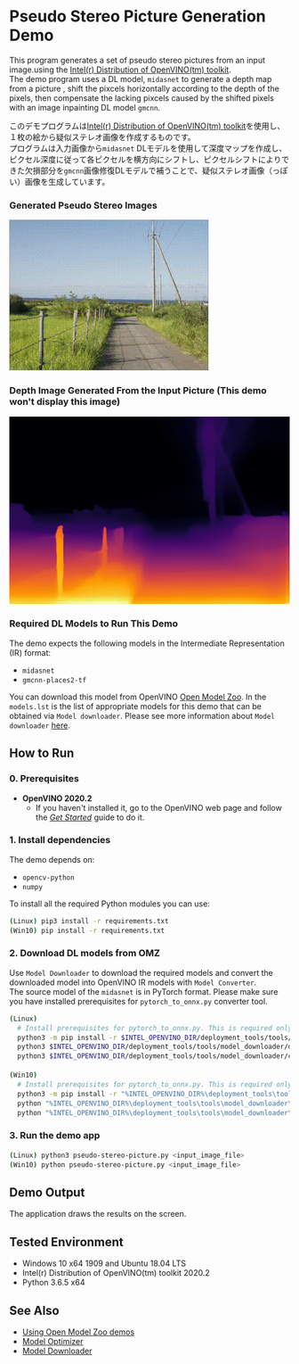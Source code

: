 # Pseudo Stereo Picture Generation Demo
This program generates a set of pseudo stereo pictures from an input image.using  the [Intel(r) Distribution of OpenVINO(tm) toolkit](https://software.intel.com/en-us/openvino-toolkit).  
The demo program uses a DL model, `midasnet` to generate a depth map from a picture , shift the pixcels horizontally according to the depth of the pixels, then compensate the lacking pixcels caused by the shifted pixels with an image inpainting DL model `gmcnn`.  

このデモプログラムは[Intel(r) Distribution of OpenVINO(tm) toolkit](https://software.intel.com/en-us/openvino-toolkit)を使用し、１枚の絵から疑似ステレオ画像を作成するものです。  
プログラムは入力画像から`midasnet` DLモデルを使用して深度マップを作成し、ピクセル深度に従って各ピクセルを横方向にシフトし、ピクセルシフトによりできた欠損部分を`gmcnn`画像修復DLモデルで補うことで、疑似ステレオ画像（っぽい）画像を生成しています。


### Generated Pseudo Stereo Images
![stereo](./resources/pseudo-stereo.gif)

### Depth Image Generated From the Input Picture (This demo won't display this image)
![depth](./resources/disp.png)

### Required DL Models to Run This Demo

The demo expects the following models in the Intermediate Representation (IR) format:

  * `midasnet`
  * `gmcnn-places2-tf`

You can download this model from OpenVINO [Open Model Zoo](https://github.com/opencv/open_model_zoo).
In the `models.lst` is the list of appropriate models for this demo that can be obtained via `Model downloader`.
Please see more information about `Model downloader` [here](../../../tools/downloader/README.md).

## How to Run


### 0. Prerequisites
- **OpenVINO 2020.2**
  - If you haven't installed it, go to the OpenVINO web page and follow the [*Get Started*](https://software.intel.com/en-us/openvino-toolkit/documentation/get-started) guide to do it.  


### 1. Install dependencies  
The demo depends on:
- `opencv-python`
- `numpy`

To install all the required Python modules you can use:

``` sh
(Linux) pip3 install -r requirements.txt
(Win10) pip install -r requirements.txt
```

### 2. Download DL models from OMZ
Use `Model Downloader` to download the required models and convert the downloaded model into OpenVINO IR models with `Model Converter`.  
The source model of the `midasnet` is in PyTorch format. Please make sure you have installed prerequisites for `pytorch_to_onnx.py` converter tool.  

``` sh
(Linux) 
  # Install prerequisites for pytorch_to_onnx.py. This is required only for the 1st time
  python3 -m pip install -r $INTEL_OPENVINO_DIR/deployment_tools/tools/model_downloader/requirements-pytorch.in
  python3 $INTEL_OPENVINO_DIR/deployment_tools/tools/model_downloader/downloader.py --list models.lst
  python3 $INTEL_OPENVINO_DIR/deployment_tools/tools/model_downloader/converter.py --list models.lst
       
(Win10) 
  # Install prerequisites for pytorch_to_onnx.py. This is required only for the 1st time
  python3 -m pip install -r "%INTEL_OPENVINO_DIR%\deployment_tools\tools\model_downloader\requirements-pytorch.in"
  python "%INTEL_OPENVINO_DIR%\deployment_tools\tools\model_downloader\downloader.py" --list models.lst
  python "%INTEL_OPENVINO_DIR%\deployment_tools\tools\model_downloader\converter.py" --list models.lst
```

### 3. Run the demo app

``` sh
(Linux) python3 pseudo-stereo-picture.py <input_image_file>
(Win10) python pseudo-stereo-picture.py <input_image_file>
```

## Demo Output  
The application draws the results on the screen.

## Tested Environment  
- Windows 10 x64 1909 and Ubuntu 18.04 LTS  
- Intel(r) Distribution of OpenVINO(tm) toolkit 2020.2  
- Python 3.6.5 x64  

## See Also  
* [Using Open Model Zoo demos](../../README.md)  
* [Model Optimizer](https://docs.openvinotoolkit.org/latest/_docs_MO_DG_Deep_Learning_Model_Optimizer_DevGuide.html)  
* [Model Downloader](../../../tools/downloader/README.md)  
